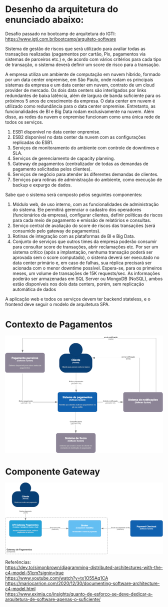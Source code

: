 # Desenho da arquitetura do enunciado abaixo:  

Desafio passado no bootcamp de arquitetura do IGTI: https://www.igti.com.br/bootcamp/arquiteto-software  

Sistema de gestão de riscos que será utilizado para avaliar todas as transações realizadas (pagamentos por cartão, Pix, pagamentos via sistemas de parceiros etc.) e, de acordo 
com vários critérios para cada tipo de transação, o sistema deverá definir um score de risco para a transação.  

A empresa utiliza um ambiente de computação em nuvem híbrido, formado por um data 
center onpremise, em São Paulo, onde rodam os principais sistemas da empresa e um data 
center em nuvem, contrato de um cloud provider de mercado. Os dois data centers são 
interligados por links redundantes de baixa latência, além de largura de banda suficiente 
para os próximos 5 anos de crescimento da empresa. O data center em nuvem é utilizado 
como redundância para o data center onpremise. Entretanto, as funcionalidades de BI e Big 
Data rodam exclusivamente na nuvem. Além disso, as redes da nuvem e onpremise 
funcionam como uma única rede de todos os serviços.  

1. ESB1 disponível no data center onpremise.
2. ESB2 disponível no data center da nuvem com as configurações replicadas do 
ESB1.
3. Serviços de monitoramento do ambiente com controle de downtimes e SLA.
4. Serviços de gerenciamento de capacity planning.
5. Gateway de pagamentos (centralizador de todas as demandas de pagamento 
solicitadas pelos clientes).
6. Serviços de negócio para atender às diferentes demandas de clientes.
7. Serviços para rotinas de administração do ambiente, como execução de backup e 
expurgo de dados.  

Sabe que o sistema será composto pelos seguintes componentes:  

1. Módulo web, de uso interno, com as funcionalidades de administração do sistema. 
Ele permitirá gerenciar o cadastro dos operadores (funcionários da empresa), 
configurar clientes, definir políticas de riscos para cada meio de pagamento e 
emissão de relatórios e consultas.
2. Serviço central de avaliação do score de riscos das transações (será consumido pelo 
gateway de pagamentos).
3. Rotinas de integração com as plataformas de BI e Big Data.
4. Conjunto de serviços que outros times da empresa poderão consumir para consultar 
score de transações, abrir reclamações etc.
Por ser um sistema crítico (após a implantação, nenhuma transação poderá ser aprovada 
sem o score computado), o sistema deverá ser executado no data center primário e, em 
caso de falhas, sua réplica precisará ser acionada com o menor downtime possível.
Espera-se, para os primeiros meses, um volume de transações de 15K requests/sec. 
As informações poderão ser armazenadas em SQL Server ou MongoDB (NoSQL), ambos 
estão disponíveis nos dois data centers, porém, sem replicação automática de dados  

A aplicação web e todos os serviços devem ter backend stateless, e o frontend deve seguir 
o modelo de arquitetura SPA.  

# Contexto de Pagamentos
![alt text](https://github.com/Fsalvador91/arquitetura-pagamentos-C4/blob/main/Contexto%20Pagamentos.drawio.png?raw=true)  
# Componente Gateway  
![alt text](https://github.com/Fsalvador91/arquitetura-pagamentos-C4/blob/main/Container%20Gateway%20Pagamentos.drawio.png?raw=true)

Referências:  
https://dev.to/simonbrown/diagramming-distributed-architectures-with-the-c4-model-51cm?signin=true  
https://www.youtube.com/watch?v=tx1O55Aq1CA  
https://mariocarrion.com/2020/12/30/documenting-software-architecture-c4-model.html  
https://www.eximia.co/insights/quanto-de-esforco-se-deve-dedicar-a-arquitetura-de-software-apenas-o-suficiente/
